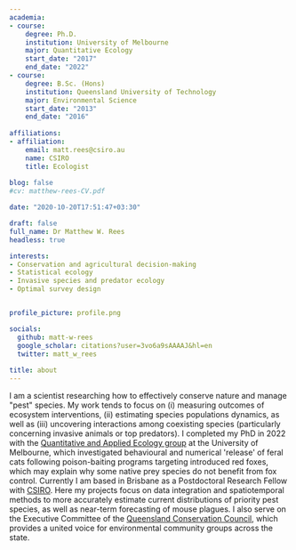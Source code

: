 ```yaml
---
academia:
- course:
    degree: Ph.D.
    institution: University of Melbourne
    major: Quantitative Ecology
    start_date: "2017"
    end_date: "2022"
- course:
    degree: B.Sc. (Hons)
    institution: Queensland University of Technology
    major: Environmental Science
    start_date: "2013"
    end_date: "2016"
    
affiliations:
- affiliation:
    email: matt.rees@csiro.au
    name: CSIRO
    title: Ecologist
    
blog: false
#cv: matthew-rees-CV.pdf

date: "2020-10-20T17:51:47+03:30"

draft: false
full_name: Dr Matthew W. Rees
headless: true

interests:
- Conservation and agricultural decision-making
- Statistical ecology 
- Invasive species and predator ecology
- Optimal survey design


profile_picture: profile.png

socials:
  github: matt-w-rees
  google_scholar: citations?user=3vo6a9sAAAAJ&hl=en
  twitter: matt_w_rees
  
title: about
---
```


I am a scientist researching how to effectively conserve nature and manage "pest" species. 
My work tends to focus on (i) measuring outcomes of ecosystem interventions, (ii) estimating species populations dynamics, as well as (iii) uncovering interactions among coexisting species (particularly concerning invasive animals or top predators). 
I completed my PhD in 2022 with the [Quantitative and Applied Ecology group](https://qaeco.com) at the University of Melbourne, which investigated behavioural and numerical 'release' of feral cats following poison-baiting programs targeting introduced red foxes, which may explain why some native prey species do not benefit from fox control.
Currently I am based in Brisbane as a Postdoctoral Research Fellow with [CSIRO](https://www.csiro.au). 
Here my projects focus on data integration and spatiotemporal methods to more accurately estimate current distributions of priority pest species, as well as near-term forecasting of mouse plagues. 
I also serve on the Executive Committee of the [Queensland Conservation Council](https://www.queenslandconservation.org.au/), which provides a united voice for environmental community groups across the state. 

